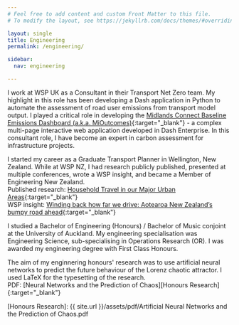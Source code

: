 ```yaml
---
# Feel free to add content and custom Front Matter to this file.
# To modify the layout, see https://jekyllrb.com/docs/themes/#overriding-theme-defaults

layout: single
title: Engineering
permalink: /engineering/

sidebar:
  nav: engineering

---
```


I work at WSP UK as a Consultant in their Transport Net Zero team. My highlight in this role has been developing a Dash application in Python to automate the assessment of road user emissions from transport model output. I played a critical role in developing the [Midlands Connect Baseline Emissions Dashboard (a.k.a. MiOutcomes)][MC Baseline]{:target="_blank"} - a complex multi-page interactive web application developed in Dash Enterprise.
In this consultant role, I have become an expert in carbon assessment for infrastructure projects.

I started my career as a Graduate Transport Planner in Wellington, New Zealand. 
While at WSP NZ, I had research publicly published, presented at multiple conferences, wrote a WSP insight, and became a Member of Engineering New Zealand.\
Published research: [Household Travel in our Major Urban Areas][NZTA Research]{:target="_blank"}\
WSP insight: [Winding back how far we drive: Aotearoa New Zealand’s bumpy road ahead][WSP Insight]{:target="_blank"}

I studied a Bachelor of Engineering (Honours) / Bachelor of Music conjoint at the University of Auckland. My engineering specialisation was Engineering Science, sub-specialising in Operations Research (OR). I was awarded my engineering degree with First Class Honours.

The aim of my enginnering honours' research was to use artificial neural networks to predict the future behaviour of the Lorenz chaotic attractor. I used LaTeX for the typesetting of the research.\
PDF: [Neural Networks and the Prediction of Chaos][Honours Research]{:target="_blank"}

[MC Baseline]: https://www.midlandsconnect.uk/projects/data/
[NZTA Research]: https://nzta.govt.nz/resources/household-travel-in-our-major-urban-areas
[WSP insight]: https://www.wsp.com/en-nz/insights/winding-back-how-far-we-drive
[Honours Research]: {{ site.url }}/assets/pdf/Artificial Neural Networks and the Prediction of Chaos.pdf